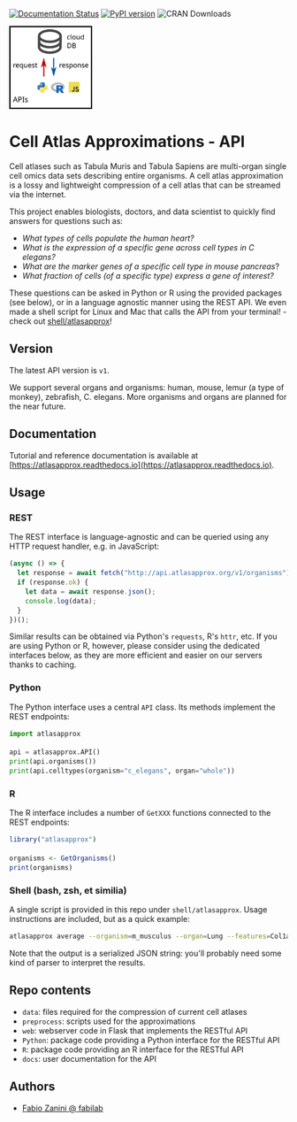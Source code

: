 [![Documentation Status](https://readthedocs.org/projects/atlasapprox/badge/?version=latest)](https://apidocs.atlasapprox.org/en/latest/?badge=latest)
[![PyPI version](https://badge.fury.io/py/atlasapprox.svg)](https://badge.fury.io/py/atlasapprox)
![CRAN Downloads](https://cranlogs.r-pkg.org/badges/atlasapprox)

<img src="https://raw.githubusercontent.com/fabilab/cell_atlas_approximations/main/figures/figure_API.png" width="150" height="150">

# Cell Atlas Approximations - API
Cell atlases such as Tabula Muris and Tabula Sapiens are multi-organ single cell omics data sets describing entire organisms. A cell atlas approximation is a lossy and lightweight compression of a cell atlas that can be streamed via the internet.

This project enables biologists, doctors, and data scientist to quickly find answers for questions such as:

- *What types of cells populate the human heart?*
- *What is the expression of a specific gene across cell types in C elegans?*
- *What are the marker genes of a specific cell type in mouse pancreas*?
- *What fraction of cells (of a specific type) express a gene of interest?*

These questions can be asked in Python or R using the provided packages (see below), or in a language agnostic manner using the REST API. We even made a shell script for Linux and Mac that calls the API from your terminal! - check out [shell/atlasapprox](https://github.com/fabilab/cell_atlas_approximations_API/blob/main/shell/atlasapprox)!

## Version
The latest API version is `v1`.

We support several organs and organisms: human, mouse, lemur (a type of monkey), zebrafish, C. elegans. More organisms and organs are planned for the near future.

## Documentation
Tutorial and reference documentation is available at [https://atlasapprox.readthedocs.io](https://atlasapprox.readthedocs.io).

## Usage
### REST
The REST interface is language-agnostic and can be queried using any HTTP request handler, e.g. in JavaScript:

```javascript
(async () => {
  let response = await fetch("http://api.atlasapprox.org/v1/organisms");
  if (response.ok) {
    let data = await response.json();
    console.log(data);
  }  
})();
```

Similar results can be obtained via Python's `requests`, R's `httr`, etc. If you are using Python or R, however, please consider using the dedicated interfaces below, as they are more efficient and easier on our servers thanks to caching.

### Python
The Python interface uses a central `API` class. Its methods implement the REST endpoints:

```python
import atlasapprox

api = atlasapprox.API()
print(api.organisms())
print(api.celltypes(organism="c_elegans", organ="whole"))
```

### R
The R interface includes a number of `GetXXX` functions connected to the REST endpoints:

```R
library("atlasapprox")

organisms <- GetOrganisms()
print(organisms)
```

### Shell (bash, zsh, et similia)
A single script is provided in this repo under `shell/atlasapprox`. Usage instructions are included, but as a quick example:

```bash
atlasapprox average --organism=m_musculus --organ=Lung --features=Col1a1,Ptprc
```

Note that the output is a serialized JSON string: you'll probably need some kind of parser to interpret the results.

## Repo contents
- `data`: files required for the compression of current cell atlases
- `preprocess`: scripts used for the approximations
- `web`: webserver code in Flask that implements the RESTful API
- `Python`: package code providing a Python interface for the RESTful API
- `R`: package code providing an R interface for the RESTful API
- `docs`: user documentation for the API

## Authors
- [Fabio Zanini @ fabilab](https://fabilab.org)
